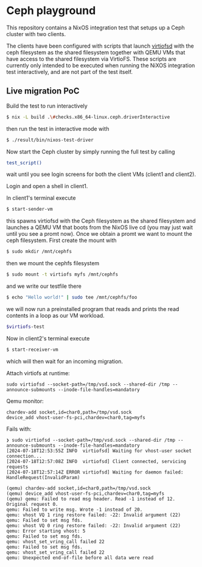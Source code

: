 # Ceph playground

This repository contains a NixOS integration test that setups up a Ceph cluster with two clients.

The clients have been configured with scripts that launch [virtiofsd](https://gitlab.com/virtio-fs/virtiofsd)
with the ceph filesystem as the shared filesystem together with QEMU VMs that have access to the shared filesystem
via VirtioFS. These scripts are currently only intended to be executed when running the NiXOS integration test interactively,
and are not part of the test itself.

## Live migration PoC

Build the test to run interactively

```bash
$ nix -L build .\#checks.x86_64-linux.ceph.driverInteractive
```

then run the test in interactive mode with

```bash
$ ./result/bin/nixos-test-driver
```

Now start the Ceph cluster by simply running the full test by calling

```bash
test_script()
```

wait until you see login screens for both the client VMs (client1 and client2).

Login and open a shell in client1. 

In client1's terminal execute

```bash
$ start-sender-vm
```

this spawns virtiofsd with the Ceph filesystem as the shared filesystem and
launches a QEMU VM that boots from the NixOS live cd (you may just wait until you see a promt
now). Once we obtain a promt we want to mount the ceph filesystem. First create the mount with

```bash
$ sudo mkdir /mnt/cephfs
```

then we mount the cephfs filesystem

```bash
$ sudo mount -t virtiofs myfs /mnt/cephfs
```

and we write our testfile there

```bash
$ echo "Hello world!" | sudo tee /mnt/cephfs/foo
```

we will now run a preinstalled program that
reads and prints the read contents in a loop
as our VM workload.

```bash
$virtiofs-test
```

Now in client2's terminal execute

```bash
$ start-receiver-vm
```
which will then wait for an incoming migration.




Attach virtiofs at runtime:

```
sudo virtiofsd --socket-path=/tmp/vsd.sock --shared-dir /tmp --announce-submounts --inode-file-handles=mandatory
```


Qemu monitor:

```
chardev-add socket,id=char0,path=/tmp/vsd.sock
device_add vhost-user-fs-pci,chardev=char0,tag=myfs
```

Fails with:

```
❯ sudo virtiofsd --socket-path=/tmp/vsd.sock --shared-dir /tmp --announce-submounts --inode-file-handles=mandatory
[2024-07-18T12:53:55Z INFO  virtiofsd] Waiting for vhost-user socket connection...
[2024-07-18T12:57:08Z INFO  virtiofsd] Client connected, servicing requests
[2024-07-18T12:57:14Z ERROR virtiofsd] Waiting for daemon failed: HandleRequest(InvalidParam)

```


```
(qemu) chardev-add socket,id=char0,path=/tmp/vsd.sock
(qemu) device_add vhost-user-fs-pci,chardev=char0,tag=myfs
(qemu) qemu: Failed to read msg header. Read -1 instead of 12. Original request 0.
qemu: Failed to write msg. Wrote -1 instead of 20.
qemu: vhost VQ 1 ring restore failed: -22: Invalid argument (22)
qemu: Failed to set msg fds.
qemu: vhost VQ 0 ring restore failed: -22: Invalid argument (22)
qemu: Error starting vhost: 5
qemu: Failed to set msg fds.
qemu: vhost_set_vring_call failed 22
qemu: Failed to set msg fds.
qemu: vhost_set_vring_call failed 22
qemu: Unexpected end-of-file before all data were read

```
